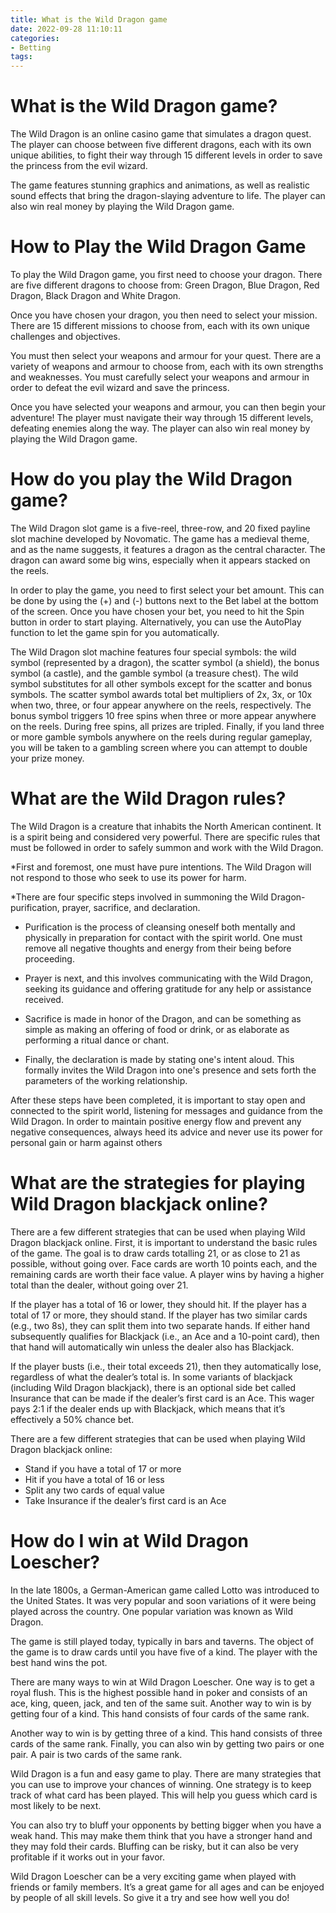 ```yaml
---
title: What is the Wild Dragon game
date: 2022-09-28 11:10:11
categories:
- Betting
tags:
---
```



# What is the Wild Dragon game?

The Wild Dragon is an online casino game that simulates a dragon quest. The player can choose between five different dragons, each with its own unique abilities, to fight their way through 15 different levels in order to save the princess from the evil wizard.

The game features stunning graphics and animations, as well as realistic sound effects that bring the dragon-slaying adventure to life. The player can also win real money by playing the Wild Dragon game.

# How to Play the Wild Dragon Game

To play the Wild Dragon game, you first need to choose your dragon. There are five different dragons to choose from: Green Dragon, Blue Dragon, Red Dragon, Black Dragon and White Dragon.

Once you have chosen your dragon, you then need to select your mission. There are 15 different missions to choose from, each with its own unique challenges and objectives.

You must then select your weapons and armour for your quest. There are a variety of weapons and armour to choose from, each with its own strengths and weaknesses. You must carefully select your weapons and armour in order to defeat the evil wizard and save the princess.

Once you have selected your weapons and armour, you can then begin your adventure! The player must navigate their way through 15 different levels, defeating enemies along the way. The player can also win real money by playing the Wild Dragon game.

# How do you play the Wild Dragon game?

The Wild Dragon slot game is a five-reel, three-row, and 20 fixed payline slot machine developed by Novomatic. The game has a medieval theme, and as the name suggests, it features a dragon as the central character. The dragon can award some big wins, especially when it appears stacked on the reels.

In order to play the game, you need to first select your bet amount. This can be done by using the (+) and (-) buttons next to the Bet label at the bottom of the screen. Once you have chosen your bet, you need to hit the Spin button in order to start playing. Alternatively, you can use the AutoPlay function to let the game spin for you automatically.

The Wild Dragon slot machine features four special symbols: the wild symbol (represented by a dragon), the scatter symbol (a shield), the bonus symbol (a castle), and the gamble symbol (a treasure chest). The wild symbol substitutes for all other symbols except for the scatter and bonus symbols. The scatter symbol awards total bet multipliers of 2x, 3x, or 10x when two, three, or four appear anywhere on the reels, respectively. The bonus symbol triggers 10 free spins when three or more appear anywhere on the reels. During free spins, all prizes are tripled. Finally, if you land three or more gamble symbols anywhere on the reels during regular gameplay, you will be taken to a gambling screen where you can attempt to double your prize money.

# What are the Wild Dragon rules?

The Wild Dragon is a creature that inhabits the North American continent. It is a spirit being and considered very powerful. There are specific rules that must be followed in order to safely summon and work with the Wild Dragon.

*First and foremost, one must have pure intentions. The Wild Dragon will not respond to those who seek to use its power for harm.

*There are four specific steps involved in summoning the Wild Dragon- purification, prayer, sacrifice, and declaration.

* Purification is the process of cleansing oneself both mentally and physically in preparation for contact with the spirit world. One must remove all negative thoughts and energy from their being before proceeding.

* Prayer is next, and this involves communicating with the Wild Dragon, seeking its guidance and offering gratitude for any help or assistance received.

* Sacrifice is made in honor of the Dragon, and can be something as simple as making an offering of food or drink, or as elaborate as performing a ritual dance or chant.

* Finally, the declaration is made by stating one's intent aloud. This formally invites the Wild Dragon into one's presence and sets forth the parameters of the working relationship.

After these steps have been completed, it is important to stay open and connected to the spirit world, listening for messages and guidance from the Wild Dragon. In order to maintain positive energy flow and prevent any negative consequences, always heed its advice and never use its power for personal gain or harm against others

# What are the strategies for playing Wild Dragon blackjack online?

There are a few different strategies that can be used when playing Wild Dragon blackjack online. First, it is important to understand the basic rules of the game. The goal is to draw cards totalling 21, or as close to 21 as possible, without going over. Face cards are worth 10 points each, and the remaining cards are worth their face value. A player wins by having a higher total than the dealer, without going over 21.

If the player has a total of 16 or lower, they should hit. If the player has a total of 17 or more, they should stand. If the player has two similar cards (e.g., two 8s), they can split them into two separate hands. If either hand subsequently qualifies for Blackjack (i.e., an Ace and a 10-point card), then that hand will automatically win unless the dealer also has Blackjack.

If the player busts (i.e., their total exceeds 21), then they automatically lose, regardless of what the dealer’s total is. In some variants of blackjack (including Wild Dragon blackjack), there is an optional side bet called Insurance that can be made if the dealer’s first card is an Ace. This wager pays 2:1 if the dealer ends up with Blackjack, which means that it’s effectively a 50% chance bet.

There are a few different strategies that can be used when playing Wild Dragon blackjack online:

- Stand if you have a total of 17 or more
- Hit if you have a total of 16 or less 
- Split any two cards of equal value 
- Take Insurance if the dealer’s first card is an Ace

# How do I win at Wild Dragon Loescher?

In the late 1800s, a German-American game called Lotto was introduced to the United States. It was very popular and soon variations of it were being played across the country. One popular variation was known as Wild Dragon.

The game is still played today, typically in bars and taverns. The object of the game is to draw cards until you have five of a kind. The player with the best hand wins the pot.

There are many ways to win at Wild Dragon Loescher. One way is to get a royal flush. This is the highest possible hand in poker and consists of an ace, king, queen, jack, and ten of the same suit. Another way to win is by getting four of a kind. This hand consists of four cards of the same rank.

Another way to win is by getting three of a kind. This hand consists of three cards of the same rank. Finally, you can also win by getting two pairs or one pair. A pair is two cards of the same rank.

Wild Dragon is a fun and easy game to play. There are many strategies that you can use to improve your chances of winning. One strategy is to keep track of what card has been played. This will help you guess which card is most likely to be next.

You can also try to bluff your opponents by betting bigger when you have a weak hand. This may make them think that you have a stronger hand and they may fold their cards. Bluffing can be risky, but it can also be very profitable if it works out in your favor.

Wild Dragon Loescher can be a very exciting game when played with friends or family members. It’s a great game for all ages and can be enjoyed by people of all skill levels. So give it a try and see how well you do!